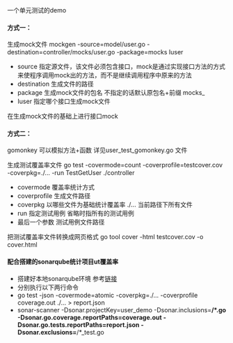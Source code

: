 一个单元测试的demo
#### 方式一：
生成mock文件 
mockgen -source=model/user.go -destination=controller/mocks/user.go -package=mocks Iuser 
- source 指定源文件，该文件必须包含接口，mock是通过实现接口方法的方式来使程序调用mock出的方法，而不是继续调用程序中原来的方法
- destination 生成文件的路径
- package 生成mock文件的包名 不指定的话默认原包名+前缀 mocks_
- Iuser 指定哪个接口生成mock文件

在生成mock文件的基础上进行接口mock

#### 方式二：
gomonkey 
可以模拟方法+函数
详见user_test_gomonkey.go 文件

生成测试覆盖率文件 
go test -covermode=count -coverprofile=testcover.cov -coverpkg=./... -run TestGetUser  ./controller
- covermode 覆盖率统计方式
- coverprofile 生成文件路径
- coverpkg 以哪些文件为基础统计覆盖率 ./... 当前路径下所有文件
- run 指定测试用例 省略时指所有的测试用例
- 最后一个参数 测试用例文件路径  

把测试覆盖率文件转换成网页格式
go tool cover -html testcover.cov -o cover.html


#### 配合搭建的sonarqube统计项目ut覆盖率
 - 搭建好本地sonarqube环境 参考[链接](https://blog.csdn.net/mario08/article/details/115112060)
 - 分别执行以下两行命令
 - go test -json -covermode=atomic -coverpkg=./... -coverprofile coverage.out ./... > report.json
 - sonar-scanner -Dsonar.projectKey=user_demo -Dsonar.inclusions=**/*.go -Dsonar.go.coverage.reportPaths=coverage.out -Dsonar.go.tests.reportPaths=report.json -Dsonar.exclusions=**/*_test.go
